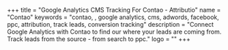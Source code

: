 +++
title = "Google Analytics CMS Tracking For Contao - Attributio"
name = "Contao"
keywords = "contao, , google analytics, cms, adwords, facebook, ppc, attribution, track leads, conversion tracking"
description = "Connect Google Analytics with Contao to find our where your leads are coming from. Track leads from the source - from search to ppc."
logo = ""
+++
